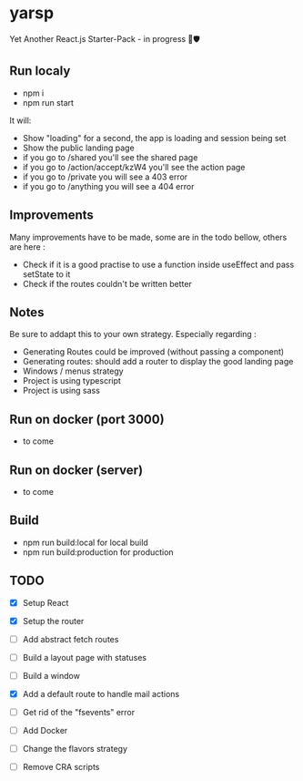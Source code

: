 # yarsp

Yet Another React.js Starter-Pack - in progress 💎🛡 


## Run localy

* npm i
* npm run start

It will:
* Show "loading" for a second, the app is loading and session being set
* Show the public landing page
* if you go to /shared you'll see the shared page
* if you go to /action/accept/kzW4 you'll see the action page
* if you go to /private you will see a 403 error
* if you go to /anything you will see a 404 error

## Improvements

Many improvements have to be made, some are in the todo bellow, others are here :
* Check if it is a good practise to use a function inside useEffect and pass setState to it
* Check if the routes couldn't be written better

## Notes

Be sure to addapt this to your own strategy. Especially regarding :
* Generating Routes could be improved (without passing a component)
* Generating routes: should add a router to display the good landing page
* Windows / menus strategy
* Project is using typescript
* Project is using sass

## Run on docker (port 3000)

* to come

## Run on docker (server)

* to come

## Build

* npm run build:local for local build
* npm run build:production for production

## TODO
*[x] Setup React 
*[x] Setup the router 
*[ ] Add abstract fetch routes
*[ ] Build a layout page with statuses
*[ ] Build a window
*[x] Add a default route to handle mail actions
*[ ] Get rid of the "fsevents" error
*[ ] Add Docker
*[ ] Change the flavors strategy
*[ ] Remove CRA scripts
 